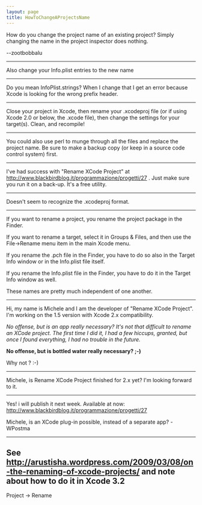 ```yaml
---
layout: page
title: HowToChangeAProjectsName
---
```




How do you change the project name of an existing project? Simply changing the name in the project inspector does nothing.

 --zootbobbalu

----
Also change your Info.plist entries to the new name 

----

Do you mean InfoPlist.strings? When I change that I get an error because Xcode is looking for the wrong prefix header.

----

Close your project in Xcode, then rename your .xcodeproj file (or if using Xcode 2.0 or below, the .xcode file), then change the settings for your target(s). Clean, and recompile!

----

You could also use perl to munge through all the files and replace the project name.  Be sure to make a backup copy (or keep in a source code control system) first.

----

I've had success with "Rename XCode Project" at http://www.blackbirdblog.it/programmazione/progetti/27 . Just make sure you run it on a back-up. It's a free utility.

----

Doesn't seem to recognize the .xcodeproj format.

----

If you want to rename a project, you rename the project package in the Finder.

If you want to rename a target, select it in Groups & Files, and then use the File->Rename menu item in the main Xcode menu.

If you rename the .pch file in the Finder, you have to do so also in the Target Info window or in the Info.plist file itself.

If you rename the Info.plist file in the Finder, you have to do it in the Target Info window as well.

These names are pretty much independent of one another.

----

Hi, my name is Michele and I am the developer of "Rename XCode Project". I'm working on the 1.5 version with Xcode 2.x compatibility.

*No offense, but is an app really necessary? It's not *that* difficult to rename an XCode project. The first time I did it, I had a few hiccups, granted, but once I found everything, I had no trouble in the future.*

**No offense, but is bottled water really necessary? ;-)**

Why not ? :-)

----

Michele, is Rename XCode Project finished for 2.x yet? I'm looking forward to it.

----

Yes! i will publish it next week.
Available at now: http://www.blackbirdblog.it/programmazione/progetti/27

Michele, is an XCode plug-in possible, instead of a separate app? -WPostma


----

See http://arustisha.wordpress.com/2009/03/08/on-the-renaming-of-xcode-projects/ and note about how to do it in Xcode 3.2
----
Project -> Rename

